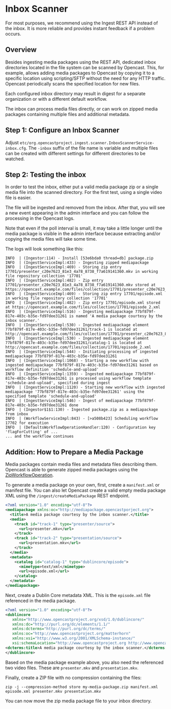 Inbox Scanner
=============

<div class=warn>
For most purposes, we recommend using the Ingest REST API instead of the inbox.
It is more reliable and provides instant feedback if a problem occurs.
</div>


Overview
--------

Besides ingesting media packages using the REST API,
dedicated inbox directories located in the file system can be scanned by Opencast.
This, for example, allows adding media packages to Opencast by copying it to a specific location using scripting/SFTP
without the need for any HTTP traffic.
Opencast periodically scans the specified location for new files.

Each configured inbox directory may result in digest for a separate organization or with a different default workflow.

The inbox can process media files directly, or can work on zipped media packages containing multiple files and
additional metadata.


Step 1: Configure an Inbox Scanner
----------------------------------

Adjust `etc/org.opencastproject.ingest.scanner.InboxScannerService-inbox.cfg`.
The `-inbox` suffix of the file name is variable and multiple files can
be created with different settings for different directories to be watched.


Step 2: Testing the inbox
-----------------------------------------

In order to test the inbox, either put a valid media package zip or a single media file into the scanned directory.
For the first test, using a single video file is easier.

The file will be ingested and removed from the inbox.
After that, you will see a new event appearing in the admin interface
and you can follow the processing in the Opencast logs.

Note that even if the poll interval is small, it may take a little longer until
the media package is visible in the admin interface because extracting and/or
copying the media files will take some time.

The logs will look something like this:

```no-highlight
INFO  | (Ingestor:114) - Install [53e6bda0 thread=db] package.zip
INFO  | (IngestServiceImpl:433) - Ingesting zipped mediapackage
INFO  | (IngestServiceImpl:469) - Storing zip entry 17701/presenter_c20e7623_81e3_4a78_8738_f7a619141360.mkv in working file repository collection '17701'
INFO  | (IngestServiceImpl:482) - Zip entry 17701/presenter_c20e7623_81e3_4a78_8738_f7a619141360.mkv stored at https://opencast.example.com/files/collection/17701/presenter_c20e7623_81e3_4a78_8738_f7a619141360_1.mkv
INFO  | (IngestServiceImpl:469) - Storing zip entry 17701/episode.xml in working file repository collection '17701'
INFO  | (IngestServiceImpl:482) - Zip entry 17701/episode.xml stored at https://opencast.example.com/files/collection/17701/episode_2.xml
INFO  | (IngestServiceImpl:516) - Ingesting mediapackage 77bf879f-817e-403c-b35e-fd97dee31261 is named 'A media package courtesy by the inbox scanner.'
INFO  | (IngestServiceImpl:530) - Ingested mediapackage element 77bf879f-817e-403c-b35e-fd97dee31261/track-1 is located at http://opencast.example.com/files/collection/17701/presenter_c20e7623_81e3_4a78_8738_f7a619141360_1.mkv
INFO  | (IngestServiceImpl:530) - Ingested mediapackage element 77bf879f-817e-403c-b35e-fd97dee31261/catalog-1 is located at http://opencast.example.com/files/collection/17701/episode_2.xml
INFO  | (IngestServiceImpl:544) - Initiating processing of ingested mediapackage 77bf879f-817e-403c-b35e-fd97dee31261
INFO  | (IngestServiceImpl:1068) - Starting a new workflow with ingested mediapackage 77bf879f-817e-403c-b35e-fd97dee31261 based on workflow definition 'schedule-and-upload'
INFO  | (IngestServiceImpl:1359) - Ingested mediapackage 77bf879f-817e-403c-b35e-fd97dee31261 is processed using workflow template 'schedule-and-upload', specified during ingest
INFO  | (IngestServiceImpl:1120) - Starting new workflow with ingested mediapackage '77bf879f-817e-403c-b35e-fd97dee31261' using the specified template 'schedule-and-upload'
INFO  | (IngestServiceImpl:546) - Ingest of mediapackage 77bf879f-817e-403c-b35e-fd97dee31261 done
INFO  | (Ingestor$1$1:130) - Ingested package.zip as a mediapackage from inbox
INFO  | (WorkflowServiceImpl:843) - [>a508b423] Scheduling workflow 17702 for execution
INFO  | (DefaultsWorkflowOperationHandler:120) - Configuration key 'flagForCutting' of ...
... and the workflow continues
```


Addition: How to Prepare a Media Package
----------------------------------------

Media packages contain media files and metadata files describing them.
Opencast is able to generate zipped media packages using the
[ZipWorkflowOperation](../workflowoperationhandlers/zip-woh/).

To generate a media package on your own, first, create a `manifest.xml` or manifest file.
You can also let Opencast create a valid empty media package XML using the `/ingest/createMediaPackage` REST endpoint.

```xml
<?xml version="1.0" encoding="utf-8"?>
<mediapackage xmlns:oc="http://mediapackage.opencastporject.org">
  <title>A media package courtesy by the inbox scanner.</title>
  <media>
    <track id="track-1" type="presenter/source">
      <url>presenter.mkv</url>
    </track>
    <track id="track-2" type="presentation/source">
      <url>presentation.mkv</url>
    </track>
  </media>
  <metadata>
    <catalog id="catalog-1" type="dublincore/episode">
      <mimetype>text/xml</mimetype>
      <url>episode.xml</url>
    </catalog>
  </metadata>
</mediapackage>
```

Next, create a Dublin Core metadata XML.
This is the `episode.xml` file referenced in the media package.

```xml
<?xml version="1.0" encoding="utf-8"?>
<dublincore
   xmlns="http://www.opencastproject.org/xsd/1.0/dublincore/"
   xmlns:dc="http://purl.org/dc/elements/1.1/"
   xmlns:dcterms="http://purl.org/dc/terms/"
   xmlns:oc="http://www.opencastproject.org/matterhorn"
   xmlns:xsi="http://www.w3.org/2001/XMLSchema-instance/"
   xsi:schemaLocation="http://www.opencastproject.org http://www.opencastproject.org/schema.xsd">
<dcterms:title>A media package courtesy by the inbox scanner.</dcterms:title>
</dublincore>
```

Based on the media package example above, you also need the referenced two video files.
These are `presenter.mkv` and `presentation.mkv`.

Finally, create a ZIP file with no compression containing the files:

```
zip -j --compression-method store my-media-package.zip manifest.xml episode.xml presenter.mkv presentation.mkv
```

You can now move the zip media package file to your inbox directory.
